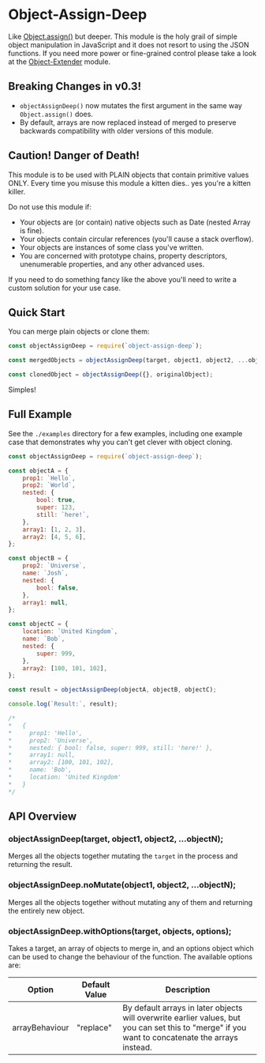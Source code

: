 # Object-Assign-Deep
Like [Object.assign()](https://developer.mozilla.org/en/docs/Web/JavaScript/Reference/Global_Objects/Object/assign) but deeper. This module is the holy grail of simple object manipulation in JavaScript and it does not resort to using the JSON functions. If you need more power or fine-grained control please take a look at the [Object-Extender](https://npmjs.org/package/object-extender) module.

## Breaking Changes in v0.3!
* `objectAssignDeep()` now mutates the first argument in the same way `Object.assign()` does.
* By default, arrays are now replaced instead of merged to preserve backwards compatibility with older versions of this module.

## Caution! Danger of Death!
This module is to be used with PLAIN objects that contain primitive values ONLY. Every time you misuse this module a kitten dies.. yes you're a kitten killer.

Do not use this module if:
* Your objects are (or contain) native objects such as Date (nested Array is fine).
* Your objects contain circular references (you'll cause a stack overflow).
* Your objects are instances of some class you've written.
* You are concerned with prototype chains, property descriptors, unenumerable properties, and any other advanced uses.

If you need to do something fancy like the above you'll need to write a custom solution for your use case.

## Quick Start
You can merge plain objects or clone them:

```javascript
const objectAssignDeep = require(`object-assign-deep`);

const mergedObjects = objectAssignDeep(target, object1, object2, ...objectN);

const clonedObject = objectAssignDeep({}, originalObject);
```

Simples!

## Full Example
See the `./examples` directory for a few examples, including one example case that demonstrates why you can't get clever with object cloning.

```javascript
const objectAssignDeep = require(`object-assign-deep`);

const objectA = {
	prop1: `Hello`,
	prop2: `World`,
	nested: {
		bool: true,
		super: 123,
		still: `here!`,
	},
	array1: [1, 2, 3],
	array2: [4, 5, 6],
};

const objectB = {
	prop2: `Universe`,
	name: `Josh`,
	nested: {
		bool: false,
	},
	array1: null,
};

const objectC = {
	location: `United Kingdom`,
	name: `Bob`,
	nested: {
		super: 999,
	},
	array2: [100, 101, 102],
};

const result = objectAssignDeep(objectA, objectB, objectC);

console.log(`Result:`, result);

/*
*   {
*     prop1: 'Hello',
*     prop2: 'Universe',
*     nested: { bool: false, super: 999, still: 'here!' },
*     array1: null,
*     array2: [100, 101, 102],
*     name: 'Bob',
*     location: 'United Kingdom'
*   }
*/
```

## API Overview

### objectAssignDeep(target, object1, object2, ...objectN);
Merges all the objects together mutating the `target` in the process and returning the result.

### objectAssignDeep.noMutate(object1, object2, ...objectN);
Merges all the objects together without mutating any of them and returning the entirely new object.

### objectAssignDeep.withOptions(target, objects, options);
Takes a target, an array of objects to merge in, and an options object which can be used to change the behaviour of the function. The available options are:

| Option         | Default Value | Description |
|----------------|---------------|-------------|
| arrayBehaviour | "replace"     | By default arrays in later objects will overwrite earlier values, but you can set this to "merge" if you want to concatenate the arrays instead. |
